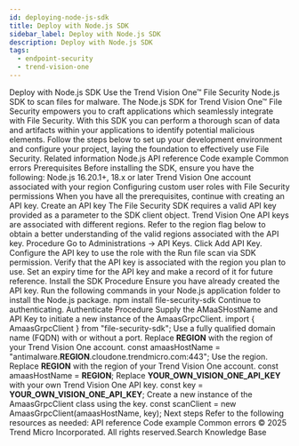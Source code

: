 ```yaml
---
id: deploying-node-js-sdk
title: Deploy with Node.js SDK
sidebar_label: Deploy with Node.js SDK
description: Deploy with Node.js SDK
tags:
  - endpoint-security
  - trend-vision-one
---
```


 Deploy with Node.js SDK Use the Trend Vision One™ File Security Node.js SDK to scan files for malware. The Node.js SDK for Trend Vision One™ File Security empowers you to craft applications which seamlessly integrate with File Security. With this SDK you can perform a thorough scan of data and artifacts within your applications to identify potential malicious elements. Follow the steps below to set up your development environment and configure your project, laying the foundation to effectively use File Security. Related information Node.js API reference Code example Common errors Prerequisites Before installing the SDK, ensure you have the following: Node.js 16.20.1+, 18.x or later Trend Vision One account associated with your region Configuring custom user roles with File Security permissions When you have all the prerequisites, continue with creating an API key. Create an API key The File Security SDK requires a valid API key provided as a parameter to the SDK client object. Trend Vision One API keys are associated with different regions. Refer to the region flag below to obtain a better understanding of the valid regions associated with the API key. Procedure Go to Administrations → API Keys. Click Add API Key. Configure the API key to use the role with the Run file scan via SDK permission. Verify that the API key is associated with the region you plan to use. Set an expiry time for the API key and make a record of it for future reference. Install the SDK Procedure Ensure you have already created the API key. Run the following commands in your Node.js application folder to install the Node.js package. npm install file-security-sdk Continue to authenticating. Authenticate Procedure Supply the AMaaSHostName and API Key to initiate a new instance of the AmaasGrpcClient. import { AmaasGrpcClient } from "file-security-sdk"; Use a fully qualified domain name (FQDN) with or without a port. Replace __REGION__ with the region of your Trend Vision One account. const amaasHostName = "antimalware.__REGION__.cloudone.trendmicro.com:443"; Use the region. Replace __REGION__ with the region of your Trend Vision One account. const amaasHostName = __REGION__; Replace __YOUR_OWN_VISION_ONE_API_KEY__ with your own Trend Vision One API key. const key = __YOUR_OWN_VISION_ONE_API_KEY__; Create a new instance of the AmaasGrpcClient class using the key. const scanClient = new AmaasGrpcClient(amaasHostName, key); Next steps Refer to the following resources as needed: API reference Code example Common errors © 2025 Trend Micro Incorporated. All rights reserved.Search Knowledge Base